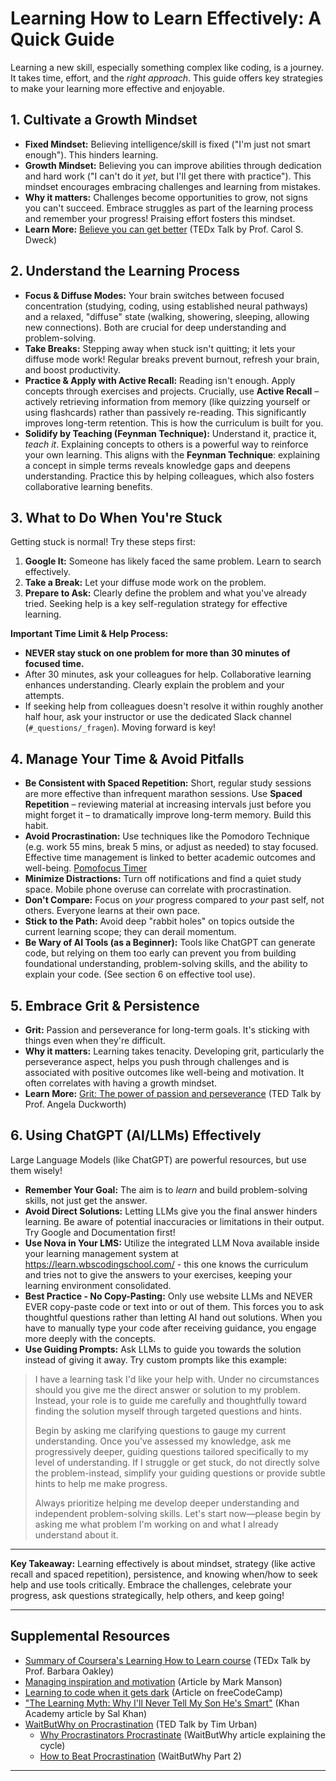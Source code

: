 # Learning How to Learn Effectively: A Quick Guide

Learning a new skill, especially something complex like coding, is a journey. It takes time, effort, and the _right approach_. This guide offers key strategies to make your learning more effective and enjoyable.

## 1. Cultivate a Growth Mindset

- **Fixed Mindset:** Believing intelligence/skill is fixed ("I'm just not smart enough"). This hinders learning.
- **Growth Mindset:** Believing you can improve abilities through dedication and hard work ("I can't do it _yet_, but I'll get there with practice"). This mindset encourages embracing challenges and learning from mistakes.
- **Why it matters:** Challenges become opportunities to grow, not signs you can't succeed. Embrace struggles as part of the learning process and remember your progress! Praising effort fosters this mindset.
- **Learn More:** [Believe you can get better](https://www.youtube.com/watch?v=J-swZaKN2Ic) (TEDx Talk by Prof. Carol S. Dweck)

## 2. Understand the Learning Process

- **Focus & Diffuse Modes:** Your brain switches between focused concentration (studying, coding, using established neural pathways) and a relaxed, "diffuse" state (walking, showering, sleeping, allowing new connections). Both are crucial for deep understanding and problem-solving.
- **Take Breaks:** Stepping away when stuck isn't quitting; it lets your diffuse mode work! Regular breaks prevent burnout, refresh your brain, and boost productivity.
- **Practice & Apply with Active Recall:** Reading isn't enough. Apply concepts through exercises and projects. Crucially, use **Active Recall** – actively retrieving information from memory (like quizzing yourself or using flashcards) rather than passively re-reading. This significantly improves long-term retention. This is how the curriculum is built for you.
- **Solidify by Teaching (Feynman Technique):** Understand it, practice it, _teach it_. Explaining concepts to others is a powerful way to reinforce your own learning. This aligns with the **Feynman Technique**: explaining a concept in simple terms reveals knowledge gaps and deepens understanding. Practice this by helping colleagues, which also fosters collaborative learning benefits.

## 3. What to Do When You're Stuck

Getting stuck is normal! Try these steps first:

1. **Google It:** Someone has likely faced the same problem. Learn to search effectively.
2. **Take a Break:** Let your diffuse mode work on the problem.
3. **Prepare to Ask:** Clearly define the problem and what you've already tried. Seeking help is a key self-regulation strategy for effective learning.

**Important Time Limit & Help Process:**

- **NEVER stay stuck on one problem for more than 30 minutes of focused time.**
- After 30 minutes, ask your colleagues for help. Collaborative learning enhances understanding. Clearly explain the problem and your attempts.
- If seeking help from colleagues doesn't resolve it within roughly another half hour, ask your instructor or use the dedicated Slack channel (`#_questions/_fragen`). Moving forward is key!

## 4. Manage Your Time & Avoid Pitfalls

- **Be Consistent with Spaced Repetition:** Short, regular study sessions are more effective than infrequent marathon sessions. Use **Spaced Repetition** – reviewing material at increasing intervals just before you might forget it – to dramatically improve long-term memory. Build this habit.
- **Avoid Procrastination:** Use techniques like the Pomodoro Technique (e.g. work 55 mins, break 5 mins, or adjust as needed) to stay focused. Effective time management is linked to better academic outcomes and well-being. [Pomofocus Timer](https://pomofocus.io/)
- **Minimize Distractions:** Turn off notifications and find a quiet study space. Mobile phone overuse can correlate with procrastination.
- **Don't Compare:** Focus on _your_ progress compared to _your_ past self, not others. Everyone learns at their own pace.
- **Stick to the Path:** Avoid deep "rabbit holes" on topics outside the current learning scope; they can derail momentum.
- **Be Wary of AI Tools (as a Beginner):** Tools like ChatGPT can generate code, but relying on them too early can prevent you from building foundational understanding, problem-solving skills, and the ability to explain your code. (See section 6 on effective tool use).

## 5. Embrace Grit & Persistence

- **Grit:** Passion and perseverance for long-term goals. It's sticking with things even when they're difficult.
- **Why it matters:** Learning takes tenacity. Developing grit, particularly the perseverance aspect, helps you push through challenges and is associated with positive outcomes like well-being and motivation. It often correlates with having a growth mindset.
- **Learn More:** [Grit: The power of passion and perseverance](https://youtu.be/H14bBuluwB8?si=BWab-yYEp6qFEp3I) (TED Talk by Prof. Angela Duckworth)

## 6. Using ChatGPT (AI/LLMs) Effectively

Large Language Models (like ChatGPT) are powerful resources, but use them wisely!

- **Remember Your Goal:** The aim is to _learn_ and build problem-solving skills, not just get the answer.
- **Avoid Direct Solutions:** Letting LLMs give you the final answer hinders learning. Be aware of potential inaccuracies or limitations in their output. Try Google and Documentation first!
- **Use Nova in Your LMS:** Utilize the integrated LLM Nova available inside your learning management system at https://learn.wbscodingschool.com/ - this one knows the curriculum and tries not to give the answers to your exercises, keeping your learning environment consolidated.
- **Best Practice - No Copy-Pasting:** Only use website LLMs and NEVER EVER copy-paste code or text into or out of them. This forces you to ask thoughtful questions rather than letting AI hand out solutions. When you have to manually type your code after receiving guidance, you engage more deeply with the concepts.
- **Use Guiding Prompts:** Ask LLMs to guide you towards the solution instead of giving it away. Try custom prompts like this example:

> I have a learning task I'd like your help with. Under no circumstances should you give me the direct answer or solution to my problem. Instead, your role is to guide me carefully and thoughtfully toward finding the solution myself through targeted questions and hints.
>
> Begin by asking me clarifying questions to gauge my current understanding. Once you've assessed my knowledge, ask me progressively deeper, guiding questions tailored specifically to my level of understanding. If I struggle or get stuck, do not directly solve the problem-instead, simplify your guiding questions or provide subtle hints to help me make progress.
>
> Always prioritize helping me develop deeper understanding and independent problem-solving skills. Let's start now—please begin by asking me what problem I'm working on and what I already understand about it.

---

**Key Takeaway:** Learning effectively is about mindset, strategy (like active recall and spaced repetition), persistence, and knowing when/how to seek help and use tools critically. Embrace the challenges, celebrate your progress, ask questions strategically, help others, and keep going!

---

## Supplemental Resources

- [Summary of Coursera's Learning How to Learn course](https://youtu.be/O96fE1E-rf8?si=cf2nFuzZCBP7bdS1) (TEDx Talk by Prof. Barbara Oakley)
- [Managing inspiration and motivation](https://markmanson.net/how-to-get-motivated) (Article by Mark Manson)
- [Learning to code when it gets dark](https://www.freecodecamp.org/news/learning-to-code-when-it-gets-dark-e485edfb58fd#.yjh0fehje) (Article on freeCodeCamp)
- ["The Learning Myth: Why I'll Never Tell My Son He's Smart"](https://www.khanacademy.org/college-careers-more/talks-and-interviews/talks-and-interviews-unit/conversations-with-sal/a/the-learning-myth-why-ill-never-tell-my-son-hes-smart) (Khan Academy article by Sal Khan)
- [WaitButWhy on Procrastination](https://www.youtube.com/watch?v=arj7oStGLkU) (TED Talk by Tim Urban)
  - [Why Procrastinators Procrastinate](https://waitbutwhy.com/2013/10/why-procrastinators-procrastinate.html) (WaitButWhy article explaining the cycle)
  - [How to Beat Procrastination](https://waitbutwhy.com/2013/11/how-to-beat-procrastination.html) (WaitButWhy Part 2)

---
